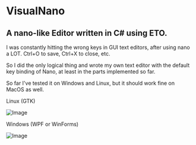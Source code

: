 # VisualNano
## A nano-like Editor written in C# using ETO.

I was constantly hitting the wrong keys in GUI text editors, after using nano a LOT. Ctrl+O to save, Ctrl+X to close, etc.

So I did the only logical thing and wrote my own text editor with the default key binding of Nano, at least in the parts implemented so far.

So far I've tested it on Windows and Linux, but it should work fine on MacOS as well.

Linux (GTK)

![Image](https://i.imgur.com/UKEKpqU.png)

Windows (WPF or WinForms)

![Image](https://i.imgur.com/GD0CMiJ.png)
